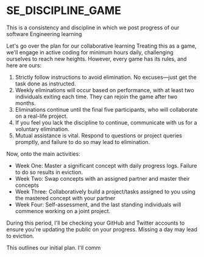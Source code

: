 # SE_DISCIPLINE_GAME
This is a consistency and discipline in which we post progress of our software Engineering learning

Let's go over the plan for our collaborative learning
Treating this as a game, we'll engage in active coding for minimum hours daily, challenging ourselves to reach new heights. However, every game has its rules, and here are ours:

1. Strictly follow instructions to avoid elimination. No excuses—just get the task done as instructed.
2. Weekly eliminations will occur based on performance, with at least two individuals exiting each time. They can rejoin the game after two months.
3. Eliminations continue until the final five participants, who will collaborate on a real-life project.
4. If you feel you lack the discipline to continue, communicate with us for a voluntary elimination.
5. Mutual assistance is vital. Respond to questions or project queries promptly, and failure to do so may lead to elimination.

Now, onto the main activities:

- Week One: Master a significant concept with daily progress logs. Failure to do so results in eviction.
- Week Two: Swap concepts with an assigned partner and master their concepts 
- Week Three: Collaboratively build a project/tasks assigned to you using the mastered concept with your partner 
- Week Four: Self-assessment, and the last standing individuals will commence working on a joint project.

During this period, I'll be checking your GitHub and Twitter accounts to ensure you're updating the public on your progress. Missing a day may lead to eviction.

This outlines our initial plan. I'll comm
